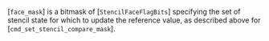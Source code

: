 [`face_mask`] is a bitmask of [`StencilFaceFlagBits`] specifying
the set of stencil state for which to update the reference value, as
described above for [`cmd_set_stencil_compare_mask`].